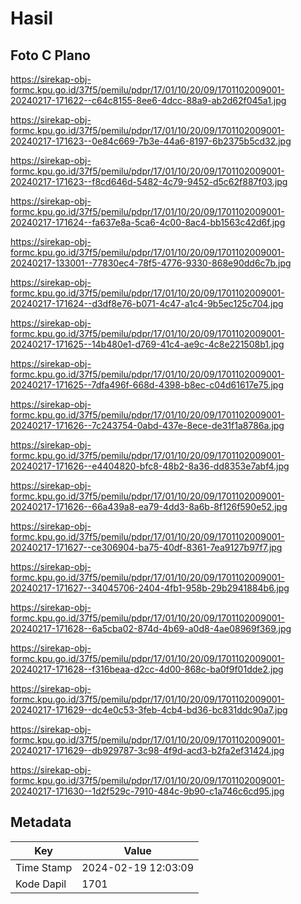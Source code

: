 # Hasil

## Foto C Plano

https://sirekap-obj-formc.kpu.go.id/37f5/pemilu/pdpr/17/01/10/20/09/1701102009001-20240217-171622--c64c8155-8ee6-4dcc-88a9-ab2d62f045a1.jpg

https://sirekap-obj-formc.kpu.go.id/37f5/pemilu/pdpr/17/01/10/20/09/1701102009001-20240217-171623--0e84c669-7b3e-44a6-8197-6b2375b5cd32.jpg

https://sirekap-obj-formc.kpu.go.id/37f5/pemilu/pdpr/17/01/10/20/09/1701102009001-20240217-171623--f8cd646d-5482-4c79-9452-d5c62f887f03.jpg

https://sirekap-obj-formc.kpu.go.id/37f5/pemilu/pdpr/17/01/10/20/09/1701102009001-20240217-171624--fa637e8a-5ca6-4c00-8ac4-bb1563c42d6f.jpg

https://sirekap-obj-formc.kpu.go.id/37f5/pemilu/pdpr/17/01/10/20/09/1701102009001-20240217-133001--77830ec4-78f5-4776-9330-868e90dd6c7b.jpg

https://sirekap-obj-formc.kpu.go.id/37f5/pemilu/pdpr/17/01/10/20/09/1701102009001-20240217-171624--d3df8e76-b071-4c47-a1c4-9b5ec125c704.jpg

https://sirekap-obj-formc.kpu.go.id/37f5/pemilu/pdpr/17/01/10/20/09/1701102009001-20240217-171625--14b480e1-d769-41c4-ae9c-4c8e221508b1.jpg

https://sirekap-obj-formc.kpu.go.id/37f5/pemilu/pdpr/17/01/10/20/09/1701102009001-20240217-171625--7dfa496f-668d-4398-b8ec-c04d61617e75.jpg

https://sirekap-obj-formc.kpu.go.id/37f5/pemilu/pdpr/17/01/10/20/09/1701102009001-20240217-171626--7c243754-0abd-437e-8ece-de31f1a8786a.jpg

https://sirekap-obj-formc.kpu.go.id/37f5/pemilu/pdpr/17/01/10/20/09/1701102009001-20240217-171626--e4404820-bfc8-48b2-8a36-dd8353e7abf4.jpg

https://sirekap-obj-formc.kpu.go.id/37f5/pemilu/pdpr/17/01/10/20/09/1701102009001-20240217-171626--66a439a8-ea79-4dd3-8a6b-8f126f590e52.jpg

https://sirekap-obj-formc.kpu.go.id/37f5/pemilu/pdpr/17/01/10/20/09/1701102009001-20240217-171627--ce306904-ba75-40df-8361-7ea9127b97f7.jpg

https://sirekap-obj-formc.kpu.go.id/37f5/pemilu/pdpr/17/01/10/20/09/1701102009001-20240217-171627--34045706-2404-4fb1-958b-29b2941884b6.jpg

https://sirekap-obj-formc.kpu.go.id/37f5/pemilu/pdpr/17/01/10/20/09/1701102009001-20240217-171628--6a5cba02-874d-4b69-a0d8-4ae08969f369.jpg

https://sirekap-obj-formc.kpu.go.id/37f5/pemilu/pdpr/17/01/10/20/09/1701102009001-20240217-171628--f316beaa-d2cc-4d00-868c-ba0f9f01dde2.jpg

https://sirekap-obj-formc.kpu.go.id/37f5/pemilu/pdpr/17/01/10/20/09/1701102009001-20240217-171629--dc4e0c53-3feb-4cb4-bd36-bc831ddc90a7.jpg

https://sirekap-obj-formc.kpu.go.id/37f5/pemilu/pdpr/17/01/10/20/09/1701102009001-20240217-171629--db929787-3c98-4f9d-acd3-b2fa2ef31424.jpg

https://sirekap-obj-formc.kpu.go.id/37f5/pemilu/pdpr/17/01/10/20/09/1701102009001-20240217-171630--1d2f529c-7910-484c-9b90-c1a746c6cd95.jpg


## Metadata

| Key        | Value               |
| ---------- | ------------------- |
| Time Stamp | 2024-02-19 12:03:09 |
| Kode Dapil | 1701                |



